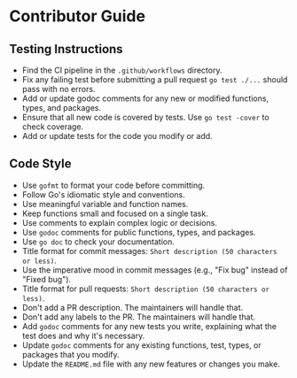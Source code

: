 # Contributor Guide


## Testing Instructions
- Find the CI pipeline in the `.github/workflows` directory.
- Fix any failing test before submitting a pull request `go test ./...` should pass with no errors.
- Add or update godoc comments for any new or modified functions, types, and packages.
- Ensure that all new code is covered by tests. Use `go test -cover` to check coverage.
- Add or update tests for the code you modify or add. 

## Code Style
- Use `gofmt` to format your code before committing.
- Follow Go's idiomatic style and conventions.
- Use meaningful variable and function names.
- Keep functions small and focused on a single task.
- Use comments to explain complex logic or decisions.
- Use `godoc` comments for public functions, types, and packages.
- Use `go doc` to check your documentation.
- Title format for commit messages: `Short description (50 characters or less)`.
- Use the imperative mood in commit messages (e.g., "Fix bug" instead of "Fixed bug").
- Title format for pull requests: `Short description (50 characters or less)`.
- Don't add a PR description. The maintainers will handle that.
- Don't add any labels to the PR. The maintainers will handle that.
- Add `godoc` comments for any new tests you write, explaining what the test does and why it's necessary.
- Update `godoc` comments for any existing functions, test, types, or packages that you modify.
- Update the `README.md` file with any new features or changes you make.